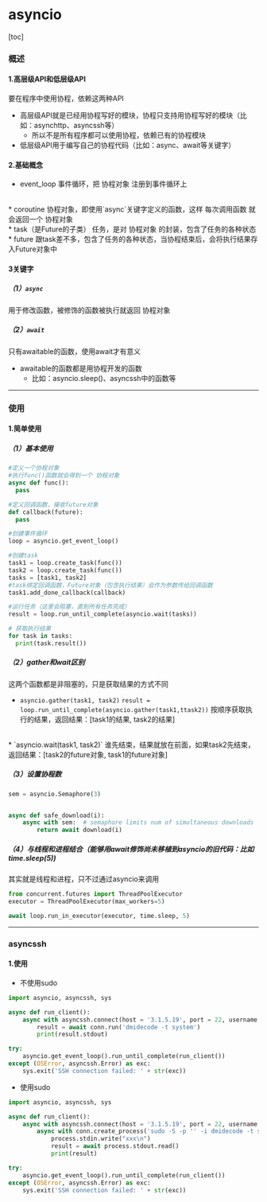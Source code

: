 # asyncio

[toc]

### 概述

#### 1.高层级API和低层级API
要在程序中使用协程，依赖这两种API
* 高层级API就是已经用协程写好的模块，协程只支持用协程写好的模块（比如：asynchttp、asyncssh等）
  * 所以不是所有程序都可以使用协程，依赖已有的协程模块
* 低层级API用于编写自己的协程代码（比如：async、await等关键字）

#### 2.基础概念
* event_loop
事件循环，把 协程对象 注册到事件循环上
</br>
* coroutine
协程对象，即使用`async`关键字定义的函数，这样 每次调用函数 就会返回一个 协程对象
</br>
* task（是Future的子类）
任务，是对 协程对象 的封装，包含了任务的各种状态
</br>
* future
跟task差不多，包含了任务的各种状态，当协程结束后，会将执行结果存入Future对象中

#### 3关键字

##### （1）`async`
用于修改函数，被修饰的函数被执行就返回 协程对象

##### （2）`await`
只有awaitable的函数，使用await才有意义
* awaitable的函数都是用协程开发的函数
  * 比如：asyncio.sleep()、asyncssh中的函数等

***

### 使用

#### 1.简单使用

##### （1）基本使用
```python
#定义一个协程对象
#执行func()函数就会得到一个 协程对象
async def func():
  pass

#定义回调函数，接收future对象
def callback(future):
  pass

#创建事件循环
loop = asyncio.get_event_loop()

#创建task
task1 = loop.create_task(func())
task2 = loop.create_task(func())
tasks = [task1, task2]
#task绑定回调函数，Future对象（包含执行结果）会作为参数传给回调函数
task1.add_done_callback(callback)

#运行任务（这里会阻塞，直到所有任务完成）
result = loop.run_until_complete(asyncio.wait(tasks))

# 获取执行结果
for task in tasks:
  print(task.result())
```

##### （2）gather和wait区别
这两个函数都是非阻塞的，只是获取结果的方式不同
* `asyncio.gather(task1, task2)`
`result = loop.run_until_complete(asyncio.gather(task1,ttask2))`
按顺序获取执行的结果，返回结果：[task1的结果, task2的结果]
</br>
* `asyncio.wait(task1, task2)`
谁先结束，结果就放在前面，如果task2先结束，返回结果：[task2的future对象, task1的future对象]

##### （3）设置协程数
```python
sem = asyncio.Semaphore(3)


async def safe_download(i):
    async with sem:  # semaphore limits num of simultaneous downloads
        return await download(i)
```

##### （4）与线程和进程结合（能够用await修饰尚未移植到asyncio的旧代码：比如time.sleep(5))
其实就是线程和进程，只不过通过asyncio来调用

```python
from concurrent.futures import ThreadPoolExecutor
executor = ThreadPoolExecutor(max_workers=5)

await loop.run_in_executor(executor, time.sleep, 5)
```

***

### asyncssh

#### 1.使用
* 不使用sudo
```python
import asyncio, asyncssh, sys

async def run_client():
    async with asyncssh.connect(host = '3.1.5.19', port = 22, username = "root", password = "Cangoal_123") as conn:
        result = await conn.run('dmidecode -t system')
        print(result.stdout)

try:
    asyncio.get_event_loop().run_until_complete(run_client())
except (OSError, asyncssh.Error) as exc:
    sys.exit('SSH connection failed: ' + str(exc))
```

* 使用sudo
```python
import asyncio, asyncssh, sys

async def run_client():
    async with asyncssh.connect(host = '3.1.5.19', port = 22, username = "lil", password = "xxx") as conn:
        async with conn.create_process('sudo -S -p '' -i dmidecode -t system') as process:
            process.stdin.write("xxx\n")
            result = await process.stdout.read()
            print(result)

try:
    asyncio.get_event_loop().run_until_complete(run_client())
except (OSError, asyncssh.Error) as exc:
    sys.exit('SSH connection failed: ' + str(exc))
```
